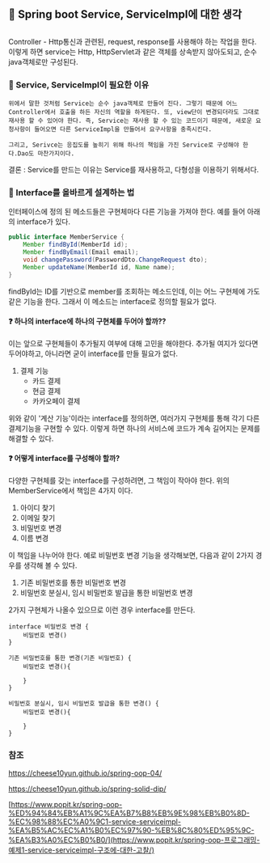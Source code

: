 ## :pushpin: Spring boot Service, ServiceImpl에 대한 생각

## 

Controller - Http통신과 관련된, request, response를 사용해야 하는 작업을 한다. 이렇게 하면 service는 Http, HttpServlet과 같은 객체를 상속받지 않아도되고, 순수 java객체로만 구성된다.



### :baby_chick:  Service, ServiceImpl이 필요한 이유

```
위에서 말한 것처럼 Service는 순수 java객체로 만들어 진다. 그렇기 때문에 어느 Controller에서 호출을 하든 자신의 역할을 하게된다. 또, view단이 변경되더라도 그대로 재사용 할 수 있어야 한다. 즉, Service는 재사용 할 수 있는 코드이기 때문에, 새로운 요청사항이 들어오면 다른 ServiceImpl을 만들어서 요구사항을 충족시킨다. 

그리고, Serivce는 응집도를 높히기 위해 하나의 책임을 가진 Service로 구성해야 한다.Dao도 마찬가지이다.
```

결론 : Service를 만드는 이유는 Service를 재사용하고, 다형성을 이용하기 위해서다.



### :baby: Interface를 올바르게 설계하는 법

인터페이스에 정의 된 메소드들은 구현체마다 다른 기능을 가져야 한다. 예를 들어 아래의 interface가 있다.

```java
public interface MemberService {
    Member findById(MemberId id);
    Member findByEmail(Email email);
    void changePassword(PasswordDto.ChangeRequest dto);
    Member updateName(MemberId id, Name name);
}
```

findById는 ID를 기반으로 member를 조회하는 메소드인데, 이는 어느 구현체에 가도 같은 기능을 한다. 그래서 이 메소드는 interface로 정의할 필요가 없다.



#### :question: 하나의 interface에 하나의 구현체를 두어야 할까??

이는 앞으로 구현체들이 추가될지 여부에 대해 고민을 해야한다. 추가될 여지가 있다면 두어야하고, 아니라면 굳이  interface를 만들 필요가 없다.

1. 결제 기능
   - 카드 결제
   - 현금 결제
   - 카카오페이 결제

위와 같이 '계산 기능'이라는 interface를 정의하면, 여러가지 구현체를 통해 각기 다른 결제기능을 구현할 수 있다. 이렇게 하면 하나의 서비스에 코드가 계속 길어지는 문제를 해결할 수 있다.



#### :question: 어떻게 interface를 구성해야 할까?

다양한 구현체를 갖는 interface를 구성하려면, 그 책임이 작아야 한다. 위의 MemberService에서 책임은 4가지 이다.

1. 아이디 찾기
2. 이메일 찾기
3. 비밀번호 변경
4. 이름 변경

이 책임을 나누어야 한다. 예로 비밀번호 변경 기능을 생각해보면, 다음과 같이 2가지 경우를 생각해 볼 수 있다.

1. 기존 비밀번호를 통한 비밀번호 변경
2. 비밀번호 분실시, 임시 비밀번호 발급을 통한 비밀번호 변경

2가지 구현체가 나올수 있으므로 이런 경우 interface를 만든다.

```
interface 비밀번호 변경 {
	비밀번호 변경()
}

기존 비밀번호를 통한 변경(기존 비밀번호) {
	비밀번호 변경(){
	
	}
}

비밀번호 분실시, 임시 비밀번호 발급을 통한 변경() {
	비밀번호 변경(){
	
	}
}
```





### 참조

https://cheese10yun.github.io/spring-oop-04/

https://cheese10yun.github.io/spring-solid-dip/

[https://www.popit.kr/spring-oop-%ED%94%84%EB%A1%9C%EA%B7%B8%EB%9E%98%EB%B0%8D-%EC%98%88%EC%A0%9C1-service-serviceimpl-%EA%B5%AC%EC%A1%B0%EC%97%90-%EB%8C%80%ED%95%9C-%EA%B3%A0%EC%B0%B0/](https://www.popit.kr/spring-oop-프로그래밍-예제1-service-serviceimpl-구조에-대한-고찰/)

